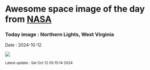 
# Awesome space image of the day from [NASA](https://api.nasa.gov/)

### Today image : Northern Lights, West Virginia
Date : 2024-10-12

![](https://apod.nasa.gov/apod/image/2410/241010_eggleston_1024.jpg)

<small>Latest update : Sat Oct 12 05:15:14 2024</small>
        